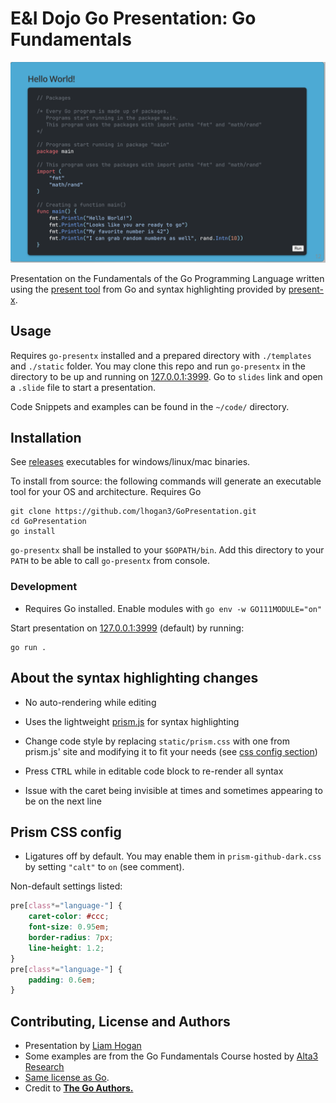 # E&I Dojo Go Presentation: Go Fundamentals

![Hello World](./_assets/hello_world.png)

Presentation on the Fundamentals of the Go Programming Language written using the [present tool](https://github.com/golang/tools/tree/master/cmd/present) from Go and syntax highlighting provided by [present-x](https://github.com/soypat/go-presentx).

## Usage

Requires `go-presentx` installed and a prepared directory with `./templates` and `./static` folder. You may clone this repo and run `go-presentx` in the directory to be up and running on [127.0.0.1:3999](http://127.0.0.1:3999/). Go to `slides` link and open a `.slide` file to start a presentation.

Code Snippets and examples can be found in the `~/code/` directory.

## Installation

See [releases](https://github.com/soypat/go-presentx/releases) executables for windows/linux/mac binaries.

To install from source: the following commands will generate an executable tool for your OS and architecture. Requires Go

```console
git clone https://github.com/lhogan3/GoPresentation.git
cd GoPresentation
go install
```
`go-presentx` shall be installed to your `$GOPATH/bin`. Add this directory to your `PATH` to be able to call `go-presentx` from console.


### Development

* Requires Go installed. Enable modules with `go env -w GO111MODULE="on"`

Start presentation on [127.0.0.1:3999](http://127.0.0.1:3999/) (default) by running:

```console
go run . 
```


## About the syntax highlighting changes
* No auto-rendering while editing

* Uses the lightweight [prism.js](https://prismjs.com/) for syntax highlighting

* Change code style by replacing `static/prism.css` with one from prism.js' site and modifying it to fit your needs (see [css config section](#prism-css-config))

* Press <kbd>CTRL</kbd> while in editable code block to re-render all syntax

* Issue with the caret being invisible at times and sometimes appearing to be on the next line
## Prism CSS config 

* Ligatures off by default. You may enable them in `prism-github-dark.css` by setting `"calt"` to `on` (see comment).

Non-default settings listed:

```css
pre[class*="language-"] {
    caret-color: #ccc;
    font-size: 0.95em;
    border-radius: 7px;
    line-height: 1.2;
}
pre[class*="language-"] {
    padding: 0.6em;
}
```

##  Contributing, License and Authors
* Presentation by [Liam Hogan](https://github.com/lhogan3)
* Some examples are from the Go Fundamentals Course hosted by [Alta3 Research](https://alta3.com/)
* [Same license as Go](https://github.com/golang/go/blob/master/LICENSE). 
* Credit to **[The Go Authors.](https://go.dev/AUTHORS)**
